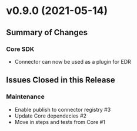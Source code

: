 # v0.9.0 (2021-05-14)

## Summary of Changes

### Core SDK

- Connector can now be used as a plugin for EDR

## Issues Closed in this Release

### Maintenance

- Enable publish to connector registry #3
- Update Core dependecies #2
- Move in steps and tests from Core #1

